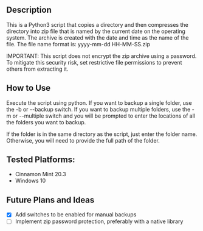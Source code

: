 ## Description

This is a Python3 script that copies a directory and then compresses the directory into zip file that is named by the current date on the operating system. The archive is created with the date and time as the name of the file. The file name format is: yyyy-mm-dd HH-MM-SS.zip

IMPORTANT: This script does not encrypt the zip archive using a password. To mitigate this security risk, set restrictive file permissions to prevent others from extracting it.


## How to Use

Execute the script using python. If you want to backup a single folder, use the -b or --backup switch. If you want to backup multiple folders, use the -m or --multiple switch and you will be prompted to enter the locations of all the folders you want to backup. 

If the folder is in the same directory as the script, just enter the folder name. Otherwise, you will need to provide the full path of the folder.


## Tested Platforms:

* Cinnamon Mint 20.3
* Windows 10


## Future Plans and Ideas

- [x] Add switches to be enabled for manual backups
- [ ] Implement zip password protection, preferably with a native library
